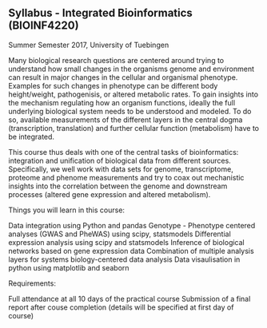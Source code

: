 Syllabus - Integrated Bioinformatics (BIOINF4220)
-------------------------------------------------

Summer Semester 2017, University of Tuebingen

Many biological research questions are centered around trying to understand how small changes in the organisms genome and environment can result in major changes in the cellular and organismal phenotype. Examples for such changes in phenotype can be different body height/weight, pathogenisis, or altered metabolic rates. To gain insights into the mechanism regulating how an organism functions, ideally the full underlying biological system needs to be understood and modeled. To do so, available measurements of the different layers in the central dogma (transcription, translation) and further cellular function (metabolism) have to be integrated.

This course thus deals with one of the central tasks of bioinformatics: integration and unification of biological data from different sources. Specifically, we well work with data sets for genome, transcriptome, proteome and phenome measurements and try to coax out mechanistic insights into the correlation between the genome and downstream processes (altered gene expression and altered metabolism).
 
Things you will learn in this course:

Data integration using Python and pandas
Genotype - Phenotype centered analyses (GWAS and PheWAS) using scipy, statsmodels
Differential expression analysis using scipy and statsmodels
Inference of biological networks based on gene expression data
Combination of multiple analysis layers for systems biology-centered data analysis
Data visaulisation in python using matplotlib and seaborn

Requirements:

Full attendance at all 10 days of the practical course
Submission of a final report after couse completion (details will be specified at first day of course)
